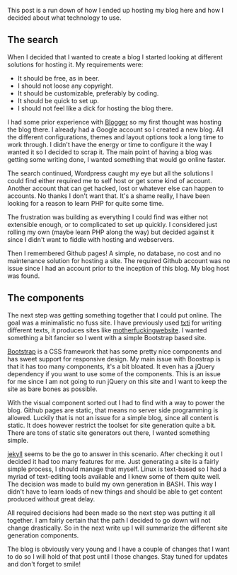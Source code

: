 This post is a run down of how I ended up hosting my blog here and how I decided about what technology to use.

## The search

When I decided that I wanted to create a blog I started looking at different solutions for hosting it. My requirements were:

* It should be free, as in beer.
* I should not loose any copyright.
* It should be customizable, preferably by coding.
* It should be quick to set up.
* I should not feel like a dick for hosting the blog there.

I had some prior experience with [Blogger](https://www.blogger.com/) so my first thought was hosting the blog there. I already had a Google account so I created a new blog. All the different configurations, themes and layout options took a long time to work through. I didn't have the energy or time to configure it the way I wanted it so I decided to scrap it. The main point of having a blog was getting some writing done, I wanted something that would go online faster.

The search continued, Wordpress caught my eye but all the solutions I could find either required me to self host or get some kind of account. Another account that can get hacked, lost or whatever else can happen to accounts. No thanks I don't want that. It's a shame really, I have been looking for a reason to learn PHP for quite some time. 

The frustration was building as everything I could find was either not extensible enough, or to complicated to set up quickly. I considered just rolling my own (maybe learn PHP along the way) but decided against it since I didn't want to fiddle with hosting and webservers.

Then I remembered Github pages! A simple, no database, no cost and no maintenance solution for hosting a site. The required Github account was no issue since I had an account prior to the inception of this blog. My blog host was found.

## The components

The next step was getting something together that I could put online. The goal was a minimalistic no fuss site. I have previously used [txti](http://txti.es/) for writing different texts, it produces sites like  [motherfuckingwebsite](http://www.motherfuckingwebsite.com). I wanted something a bit fancier so I went with a simple Bootstrap based site.

[Bootstrap](http://getbootstrap.com/) is a CSS framework that has some pretty nice components and has sweet support for responsive design. My main issue with Boostrap is that it has too many components, it's a bit bloated. It even has a jQuery dependency if you want to use some of the components. This is an issue for me since I am not going to run jQuery on this site and I want to keep the site as bare bones as possible.

With the visual component sorted out I had to find with a way to power the blog. Github pages are static, that means no server side programming is allowed. Luckily that is not an issue for a simple blog, since all content is static. It does however restrict the toolset for site generation quite a bit. There are tons of static site generators out there, I wanted something simple.

[jekyll](http://jekyllrb.com/) seems to be the go to answer in this scenario. After checking it out I decided it had too many features for me. Just generating a site is a fairly simple process, I should manage that myself. Linux is text-based so I had a myriad of text-editing tools available and I knew some of them quite well. The decision was made to build my own generation in BASH. This way I didn't have to learn loads of new things and should be able to get content produced without great delay.

All required decisions had been made so the next step was putting it all together. I am fairly certain that the path I decided to go down will not change drastically. So in the next write up I will summarize the different site generation components. 

The blog is obviously very young and I have a couple of changes that I want to do so I will hold of that post until I those changes. Stay tuned for updates and don't forget to smile!
















